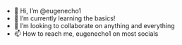 - 👋 Hi, I’m @eugenecho1
- 🌱 I’m currently learning the basics!
- 💞️ I’m looking to collaborate on anything and everything
- 📫 How to reach me, eugenecho1 on most socials

<!---
eugenecho1/eugenecho1 is a ✨ special ✨ repository because its `README.md` (this file) appears on your GitHub profile.
You can click the Preview link to take a look at your changes.
--->
